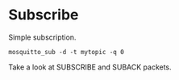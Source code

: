 # Subscribe

Simple subscription.

```
mosquitto_sub -d -t mytopic -q 0
```

Take a look at SUBSCRIBE and SUBACK packets.